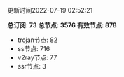 更新时间2022-07-19 02:52:21

**总订阅: 73**
**总节点: 3576**
**有效节点: 878**
- trojan节点: 82
- ss节点: 716
- v2ray节点: 77
- ssr节点: 3
